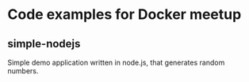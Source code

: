 # Code examples for Docker meetup

## simple-nodejs

Simple demo application written in node.js, that generates random numbers.
